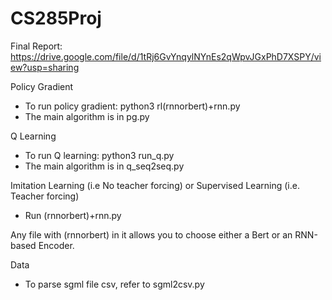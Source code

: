 # CS285Proj

Final Report: https://drive.google.com/file/d/1tRj6GvYnqylNYnEs2qWpvJGxPhD7XSPY/view?usp=sharing

Policy Gradient
- To run policy gradient: python3 rl(rnnorbert)+rnn.py
- The main algorithm is in pg.py

Q Learning
- To run Q learning: python3 run_q.py
- The main algorithm is in q_seq2seq.py

Imitation Learning (i.e No teacher forcing) or Supervised Learning (i.e. Teacher forcing)
- Run (rnnorbert)+rnn.py

Any file with (rnnorbert) in it allows you to choose either a Bert or an RNN-based Encoder.

Data
- To parse sgml file csv, refer to sgml2csv.py

